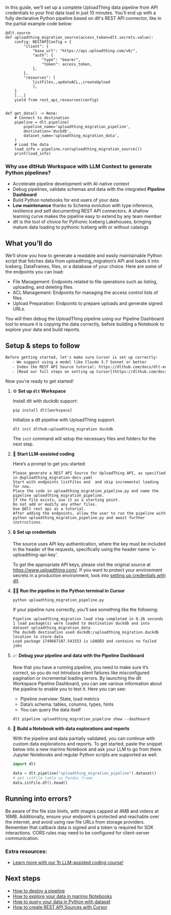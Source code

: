 In this guide, we'll set up a complete UploadThing data pipeline from API credentials to your first data load in just 10 minutes. You'll end up with a fully declarative Python pipeline based on dlt's REST API connector, like in the partial example code below:

```python-outcome
@dlt.source
def uploadthing_migration_source(access_token=dlt.secrets.value):
    config: RESTAPIConfig = {
        "client": {
            "base_url": "https://api.uploadthing.com/v6/",
            "auth": {
                "type": "bearer",
                "token": access_token,
            },
        },
        "resources": [
            listFiles,,updateACL,,createUpload
            ],
    }
    [...]
    yield from rest_api_resources(config)


def get_data() -> None:
    # Connect to destination
    pipeline = dlt.pipeline(
        pipeline_name='uploadthing_migration_pipeline',
        destination='duckdb',
        dataset_name='uploadthing_migration_data', 
    )
    # Load the data
    load_info = pipeline.run(uploadthing_migration_source())
    print(load_info) 
```

### Why use dltHub Workspace with LLM Context to generate Python pipelines?

- Accelerate pipeline development with AI-native context
- Debug pipelines, validate schemas and data with the integrated **Pipeline Dashboard**
- Build Python notebooks for end users of your data
- **Low maintenance** thanks to Schema evolution with type inference, resilience and self documenting REST API connectors. A shallow learning curve makes the pipeline easy to extend by any team member
- dlt is the tool of choice for Pythonic Iceberg Lakehouses, bringing mature data loading to pythonic Iceberg with or without catalogs

## What you’ll do

We’ll show you how to generate a readable and easily maintainable Python script that fetches data from uploadthing_migration’s API and loads it into Iceberg, DataFrames, files, or a database of your choice. Here are some of the endpoints you can load:

- File Management: Endpoints related to file operations such as listing, uploading, and deleting files.
- ACL Management: Endpoints for managing the access control lists of files.
- Upload Preparation: Endpoints to prepare uploads and generate signed URLs.

You will then debug the UploadThing pipeline using our Pipeline Dashboard tool to ensure it is copying the data correctly, before building a Notebook to explore your data and build reports.

## Setup & steps to follow

```default
Before getting started, let's make sure Cursor is set up correctly:
   - We suggest using a model like Claude 3.7 Sonnet or better
   - Index the REST API Source tutorial: https://dlthub.com/docs/dlt-ecosystem/verified-sources/rest_api/ and add it to context as **@dlt rest api**
   - [Read our full steps on setting up Cursor](https://dlthub.com/docs/dlt-ecosystem/llm-tooling/cursor-restapi#23-configuring-cursor-with-documentation)
```

Now you're ready to get started!

1. ⚙️ **Set up `dlt` Workspace**
    
    Install dlt with duckdb support:
    ```shell
    pip install dlt[workspace]
    ```

    Initialize a dlt pipeline with UploadThing support.
    ```shell
    dlt init dlthub:uploadthing_migration duckdb
    ```

    The `init` command will setup the necessary files and folders for the next step.
    
2. 🤠 **Start LLM-assisted coding**
    
    Here’s a prompt to get you started:
    
    ```prompt
    Please generate a REST API Source for UploadThing API, as specified in @uploadthing_migration-docs.yaml 
    Start with endpoints listFiles and  and skip incremental loading for now. 
    Place the code in uploadthing_migration_pipeline.py and name the pipeline uploadthing_migration_pipeline. 
    If the file exists, use it as a starting point. 
    Do not add or modify any other files. 
    Use @dlt rest api as a tutorial. 
    After adding the endpoints, allow the user to run the pipeline with python uploadthing_migration_pipeline.py and await further instructions.
    ```

    
3. 🔒 **Set up credentials** 
    
    The source uses API key authentication, where the key must be included in the header of the requests, specifically using the header name 'x-uploadthing-api-key'.
    
    To get the appropriate API keys, please visit the original source at https://www.uploadthing.com/.
    If you want to protect your environment secrets in a production environment, look into [setting up credentials with dlt](https://dlthub.com/docs/walkthroughs/add_credentials).
    
4. 🏃‍♀️ **Run the pipeline in the Python terminal in Cursor**
    
    ```shell
    python uploadthing_migration_pipeline.py
    ```
    
    If your pipeline runs correctly, you’ll see something like the following:
    
    ```shell
    Pipeline uploadthing_migration load step completed in 0.26 seconds
    1 load package(s) were loaded to destination duckdb and into dataset uploadthing_migration_data
    The duckdb destination used duckdb:/uploadthing_migration.duckdb location to store data
    Load package 1749667187.541553 is LOADED and contains no failed jobs
    ```
    
5. 📈 **Debug your pipeline and data with the Pipeline Dashboard**

    Now that you have a running pipeline, you need to make sure it’s correct, so you do not introduce silent failures like misconfigured pagination or incremental loading errors. By launching the dlt Workspace Pipeline Dashboard, you can see various information about the pipeline to enable you to test it. Here you can see:
    - Pipeline overview: State, load metrics
    - Data’s schema: tables, columns, types, hints
    - You can query the data itself
    
    ```shell
    dlt pipeline uploadthing_migration_pipeline show --dashboard
    ```
    
6. 🐍 **Build a Notebook with data explorations and reports**

    With the pipeline and data partially validated, you can continue with custom data explorations and reports. To get started, paste the snippet below into a new marimo Notebook and ask your LLM to go from there. Jupyter Notebooks and regular Python scripts are supported as well.

    
    ```python
    import dlt

   data = dlt.pipeline("uploadthing_migration_pipeline").dataset()
   # get istFile table as Pandas frame
   data.istFile.df().head()
    ```

## Running into errors?

Be aware of the file size limits, with images capped at 4MB and videos at 16MB. Additionally, ensure your endpoint is protected and reachable over the internet, and avoid using raw file URLs from storage providers. Remember that callback data is signed and a token is required for SDK interactions. CORS rules may need to be configured for client-server communication.

### Extra resources:

- [Learn more with our 1h LLM-assisted coding course!](https://www.youtube.com/watch?v=GGid70rnJuM)

## Next steps

- [How to deploy a pipeline](https://dlthub.com/docs/walkthroughs/deploy-a-pipeline)
- [How to explore your data in marimo Notebooks](https://dlthub.com/docs/general-usage/dataset-access/marimo)
- [How to query your data in Python with dataset](https://dlthub.com/docs/general-usage/dataset-access/dataset)
- [How to create REST API Sources with Cursor](https://dlthub.com/docs/dlt-ecosystem/llm-tooling/cursor-restapi)